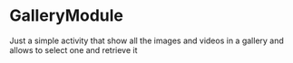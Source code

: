 # GalleryModule
Just a simple activity that show all the images and videos in a gallery and allows to select one and retrieve it

